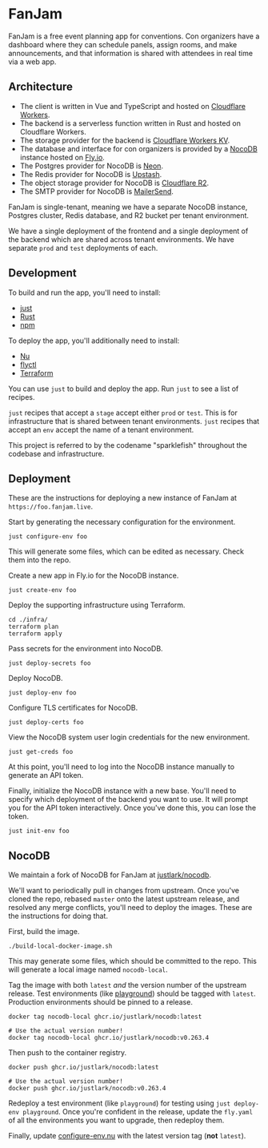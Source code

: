 # FanJam

FanJam is a free event planning app for conventions. Con organizers have a
dashboard where they can schedule panels, assign rooms, and make announcements,
and that information is shared with attendees in real time via a web app.

## Architecture

- The client is written in Vue and TypeScript and hosted on [Cloudflare
  Workers](https://developers.cloudflare.com/workers/).
- The backend is a serverless function written in Rust and hosted on Cloudflare
  Workers.
- The storage provider for the backend is [Cloudflare Workers
  KV](https://developers.cloudflare.com/kv/).
- The database and interface for con organizers is provided by a
  [NocoDB](https://nocodb.com/) instance hosted on [Fly.io](https://fly.io/).
- The Postgres provider for NocoDB is [Neon](https://neon.tech).
- The Redis provider for NocoDB is [Upstash](https://upstash.com/).
- The object storage provider for NocoDB is [Cloudflare
  R2](https://developers.cloudflare.com/r2/).
- The SMTP provider for NocoDB is [MailerSend](https://www.mailersend.com/).

FanJam is single-tenant, meaning we have a separate NocoDB instance, Postgres
cluster, Redis database, and R2 bucket per tenant environment.

We have a single deployment of the frontend and a single deployment of the
backend which are shared across tenant environments. We have separate `prod`
and `test` deployments of each.

## Development

To build and run the app, you'll need to install:

- [just](https://github.com/casey/just?tab=readme-ov-file#installation)
- [Rust](https://www.rust-lang.org/tools/install)
- [npm](https://docs.npmjs.com/downloading-and-installing-node-js-and-npm)

To deploy the app, you'll additionally need to install:

- [Nu](https://www.nushell.sh/book/installation.html)
- [flyctl](https://fly.io/docs/flyctl/install/)
- [Terraform](https://developer.hashicorp.com/terraform/install)

You can use `just` to build and deploy the app. Run `just` to see a list of
recipes.

`just` recipes that accept a `stage` accept either `prod` or `test`. This is
for infrastructure that is shared between tenant environments. `just` recipes
that accept an `env` accept the name of a tenant environment.

This project is referred to by the codename "sparklefish" throughout the
codebase and infrastructure.

## Deployment

These are the instructions for deploying a new instance of FanJam at
`https://foo.fanjam.live`.

Start by generating the necessary configuration for the environment.

```
just configure-env foo
```

This will generate some files, which can be edited as necessary. Check them
into the repo.

Create a new app in Fly.io for the NocoDB instance.

```
just create-env foo
```

Deploy the supporting infrastructure using Terraform.

```
cd ./infra/
terraform plan
terraform apply
```

Pass secrets for the environment into NocoDB.

```
just deploy-secrets foo
```

Deploy NocoDB.

```
just deploy-env foo
```

Configure TLS certificates for NocoDB.

```
just deploy-certs foo
```

View the NocoDB system user login credentials for the new environment.

```
just get-creds foo
```

At this point, you'll need to log into the NocoDB instance manually to generate
an API token.

Finally, initialize the NocoDB instance with a new base. You'll need to specify
which deployment of the backend you want to use. It will prompt you for the API
token interactively. Once you've done this, you can lose the token.

```
just init-env foo
```

## NocoDB

We maintain a fork of NocoDB for FanJam at
[justlark/nocodb](https://github.com/justlark/nocodb).

We'll want to periodically pull in changes from upstream. Once you've cloned
the repo, rebased `master` onto the latest upstream release, and resolved any
merge conflicts, you'll need to deploy the images. These are the instructions
for doing that.

First, build the image.

```
./build-local-docker-image.sh
```

This may generate some files, which should be committed to the repo. This will
generate a local image named `nocodb-local`.

Tag the image with both `latest` _and_ the version number of the upstream
release. Test environments (like [playground](https://playground.fanjam.live))
should be tagged with `latest`. Production environments should be pinned to a
release.

```
docker tag nocodb-local ghcr.io/justlark/nocodb:latest

# Use the actual version number!
docker tag nocodb-local ghcr.io/justlark/nocodb:v0.263.4
```

Then push to the container registry.

```
docker push ghcr.io/justlark/nocodb:latest

# Use the actual version number!
docker push ghcr.io/justlark/nocodb:v0.263.4
```

Redeploy a test environment (like `playground`) for testing using `just
deploy-env playground`. Once you're confident in the release, update the
`fly.yaml` of all the environments you want to upgrade, then redeploy them.

Finally, update [configure-env.nu](./tools/configure-env.nu) with the latest
version tag (**not** `latest`).

